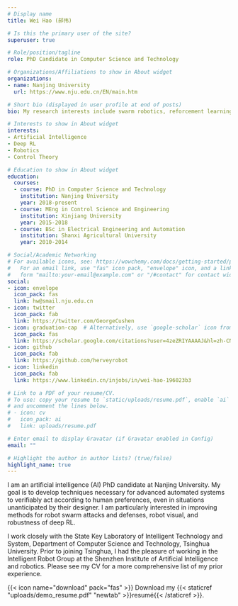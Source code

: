 ```yaml
---
# Display name
title: Wei Hao (郝伟)

# Is this the primary user of the site?
superuser: true

# Role/position/tagline
role: PhD Candidate in Computer Science and Technology

# Organizations/Affiliations to show in About widget
organizations:
- name: Nanjing University
  url: https://www.nju.edu.cn/EN/main.htm

# Short bio (displayed in user profile at end of posts)
bio: My research interests include swarm robotics, reforcement learning and robot visual.

# Interests to show in About widget
interests:
- Artificial Intelligence
- Deep RL
- Robotics
- Control Theory

# Education to show in About widget
education:
  courses:
  - course: PhD in Computer Science and Technology
    institution: Nanjing University
    year: 2018-present
  - course: MEng in Control Science and Engineering
    institution: Xinjiang University
    year: 2015-2018
  - course: BSc in Electrical Engineering and Automation
    institution: Shanxi Agricultural University
    year: 2010-2014

# Social/Academic Networking
# For available icons, see: https://wowchemy.com/docs/getting-started/page-builder/#icons
#   For an email link, use "fas" icon pack, "envelope" icon, and a link in the
#   form "mailto:your-email@example.com" or "/#contact" for contact widget.
social:
- icon: envelope
  icon_pack: fas
  link: hw@smail.nju.edu.cn
- icon: twitter
  icon_pack: fab
  link: https://twitter.com/GeorgeCushen
- icon: graduation-cap  # Alternatively, use `google-scholar` icon from `ai` icon pack
  icon_pack: fas
  link: https://scholar.google.com/citations?user=4zeZRIYAAAAJ&hl=zh-CN
- icon: github
  icon_pack: fab
  link: https://github.com/herveyrobot
- icon: linkedin
  icon_pack: fab
  link: https://www.linkedin.cn/injobs/in/wei-hao-196023b3

# Link to a PDF of your resume/CV.
# To use: copy your resume to `static/uploads/resume.pdf`, enable `ai` icons in `params.toml`, 
# and uncomment the lines below.
# - icon: cv
#   icon_pack: ai
#   link: uploads/resume.pdf

# Enter email to display Gravatar (if Gravatar enabled in Config)
email: ""

# Highlight the author in author lists? (true/false)
highlight_name: true
---
```


I am an artificial intelligence (AI) PhD candidate at Nanjing University. My goal is to develop techniques necessary for advanced automated systems to verifiably act according to human preferences, even in situations unanticipated by their designer. I am particularly interested in improving methods for robot swarm attacks and defenses, robot visual, and robustness of deep RL.

I work closely with the State Key Laboratory of Intelligent Technology and System, Department of Computer Science and Technology, Tsinghua University. Prior to joining Tsinghua, I had the pleasure of working in the Intelligent Robot Group at the Shenzhen Institute of Artificial Intelligence and robotics. Please see my CV for a more comprehensive list of my prior experience.

{{< icon name="download" pack="fas" >}} Download my {{< staticref "uploads/demo_resume.pdf" "newtab" >}}resumé{{< /staticref >}}.
